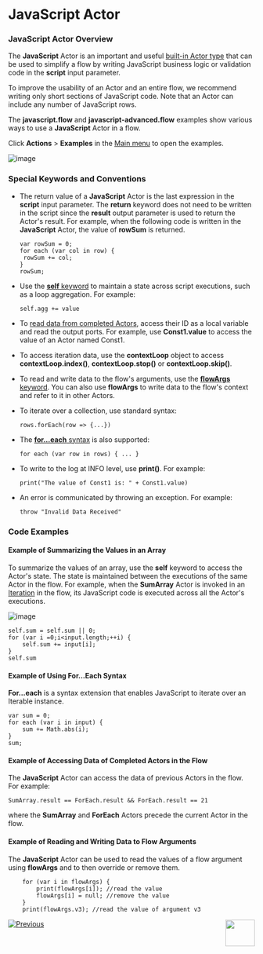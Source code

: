 # JavaScript Actor

### JavaScript Actor Overview

The **JavaScript** Actor is an important and useful [built-in Actor type](04_built_in_actor_types.md) that can be used to simplify a flow by writing JavaScript business logic or validation code in the **script** input parameter.

To improve the usability of an Actor and an entire flow, we recommend writing only short sections of JavaScript code. Note that an Actor can include any number of  JavaScript rows.  

The **javascript.flow** and **javascript-advanced.flow** examples show various ways to use a **JavaScript** Actor in a flow.

Click **Actions** > **Examples** in the [Main menu](18_broadway_flow_window.md#main-menu) to open the examples. 

![image](images/99_08_02.PNG)


### Special Keywords and Conventions

- The return value of a **JavaScript** Actor is the last expression in the **script** input parameter. The **return** keyword does not need to be written in the script since the **result** output parameter is used to return the Actor's result. For example, when the following code is written in the **JavaScript** Actor, the value of **rowSum** is returned. 

  ```
  var rowSum = 0;
  for each (var col in row) { 
   rowSum += col;
  }
  rowSum;
  ```

- Use the [**self** keyword](08_javascript_actor.md#example-of-how-to-sum-the-values-of-an-array) to maintain a state across script executions, such as a loop aggregation. For example: 

  ``` self.agg += value ```

- To [read data from completed Actors](08_javascript_actor.md#example-of-how-to-access-data-of-completed-actors-in-the-flow), access their ID as a local variable and read the output ports. For example, use **Const1.value** to access the value of an Actor named Const1.

- To access iteration data, use the **contextLoop** object to access **contextLoop.index()**, **contextLoop.stop()** or **contextLoop.skip()**.

- To read and write data to the flow's arguments, use the [**flowArgs** keyword](08_javascript_actor.md#example-of-how-to-read-and-write-data-to-the-flow-arguments). You can also use **flowArgs** to write data to the flow's context and refer to it in other Actors.

- To iterate over a collection, use standard syntax: 

  ``` rows.forEach(row => {...}) ```

- The [**for...each** syntax](08_javascript_actor.md#example-of-how-to-use-foreach-syntax) is also supported: 

  ``` for each (var row in rows) { ... } ```

- To write to the log at INFO level, use **print()**. For example:

  ``` print("The value of Const1 is: " + Const1.value) ```

- An error is communicated by throwing an exception. For example: 

  ``` throw "Invalid Data Received" ```

### Code Examples

#### **Example of Summarizing the Values in an Array**

To summarize the values of an array, use the **self** keyword to access the Actor's state. The state is maintained between the executions of the same Actor in the flow. For example, when the **SumArray** Actor is invoked in an [Iteration](21_iterations.md) in the flow, its JavaScript code is executed across all the Actor's executions.

![image](images/99_08_01.PNG)

```  
self.sum = self.sum || 0;
for (var i =0;i<input.length;++i) {
    self.sum += input[i];
}
self.sum
```

#### **Example of Using For...Each Syntax**

**For...each** is a syntax extension that enables JavaScript to iterate over an Iterable instance.

```
var sum = 0;
for each (var i in input) {
    sum += Math.abs(i);
}
sum;
```

#### **Example of Accessing Data of Completed Actors in the Flow**

The **JavaScript** Actor can access the data of previous Actors in the flow. For example:

 ```SumArray.result == ForEach.result && ForEach.result == 21 ```

where the **SumArray** and **ForEach** Actors precede the current Actor in the flow.

#### **Example of Reading and Writing Data to Flow Arguments**

The **JavaScript** Actor can be used to read the values of a flow argument using **flowArgs** and to then override or remove them.

```
    for (var i in flowArgs) {
        print(flowArgs[i]); //read the value
        flowArgs[i] = null; //remove the value
    }
    print(flowArgs.v3); //read the value of argument v3
```

[![Previous](/articles/images/Previous.png)](07_stream_actors.md)[<img align="right" width="60" height="54" src="/articles/images/Next.png">](09_parsers_actors.md)
